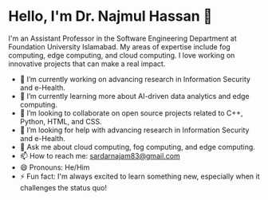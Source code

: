 # Hello, I'm Dr. Najmul Hassan 👋

I'm an Assistant Professor in the Software Engineering Department at Foundation University Islamabad. My areas of expertise include fog computing, edge computing, and cloud computing. I love working on innovative projects that can make a real impact.

- 🔭 I’m currently working on advancing research in Information Security and e-Health.
- 🌱 I’m currently learning more about AI-driven data analytics and edge computing.
- 👯 I’m looking to collaborate on open source projects related to C++, Python, HTML, and CSS.
- 🤔 I’m looking for help with advancing research in Information Security and e-Health.
- 💬 Ask me about cloud computing, fog computing, and edge computing.
- 📫 How to reach me: sardarnajam83@gmail.com
- 😄 Pronouns: He/Him
- ⚡ Fun fact: I'm always excited to learn something new, especially when it challenges the status quo!
